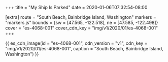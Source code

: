 +++
title = "My Ship Is Parked"
date = 2020-01-06T07:32:54-08:00

[extra]
route = "South Beach, Bainbridge Island, Washington"
markers = "markers.js"
bounds = {sw = [47.565, -122.518], ne = [47.585, -122.498]}
cover = "es-4068-001"
cover_cdn_key = "img/v1/2020/01/es-4068-001"
+++

<!-- more -->

{{ es_cdn_image(id = "es-4068-001", cdn_version = "v1", cdn_key = "img/v1/2020/01/es-4068-001", caption = "South Beach, Bainbridge Island, Washington") }}
